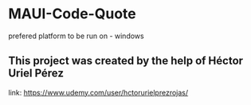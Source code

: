 # MAUI-Code-Quote
prefered platform to be run on - windows

## This project was created by the help of Héctor Uriel Pérez
link: https://www.udemy.com/user/hctorurielprezrojas/
